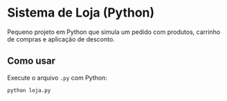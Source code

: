 # Sistema de Loja (Python)

Pequeno projeto em Python que simula um pedido com produtos, carrinho de compras e aplicação de desconto.

## Como usar

Execute o arquivo `.py` com Python:

```bash
python loja.py
